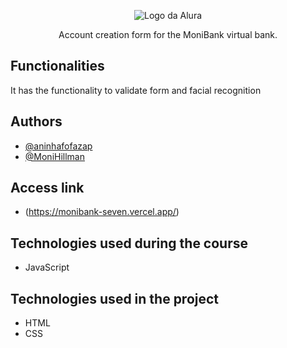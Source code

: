 <p align="center"> <img src="https://github.com/MonicaHillman/aluraplay-requisicoes/blob/main/img/logo.png" alt="Logo da Alura"> </p>
<p align="center">Account creation form for the MoniBank virtual bank.</p>

## Functionalities

It has the functionality to validate form and facial recognition

## Authors

- [@aninhafofazap](https://github.com/aninhafofazap)
- [@MoniHillman](https://github.com/MonicaHillman)

## Access link

- (https://monibank-seven.vercel.app/)

## Technologies used during the course

- JavaScript

## Technologies used in the project

- HTML
- CSS
